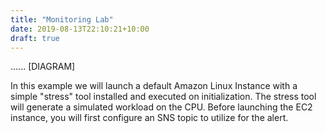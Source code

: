 ```yaml
---
title: "Monitoring Lab"
date: 2019-08-13T22:10:21+10:00
draft: true
---
```


...... [DIAGRAM]

In this example we will launch a default Amazon Linux Instance with a
simple "stress" tool installed and executed on initialization. The
stress tool will generate a simulated workload on the CPU. Before
launching the EC2 instance, you will first configure an SNS topic to
utilize for the alert.

